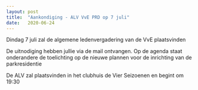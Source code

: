 ```yaml
---
layout: post
title:  "Aankondiging - ALV VvE PRD op 7 juli"
date:   2020-06-24
---
```


<p class="intro"><span class="dropcap">D</span>indag 7 juli zal de algemene ledenvergadering van de VvE plaatsvinden</p>
<p>De uitnodiging hebben jullie via de mail ontvangen. Op de agenda staat onderandere de toelichting op de nieuwe plannen voor de inrichting van de parkresidentie</p>
<p>De ALV zal plaatsvinden in het clubhuis de Vier Seizoenen en begint om 19:30</p>




